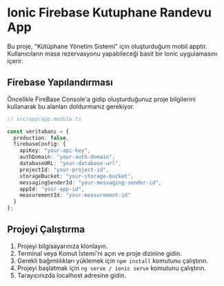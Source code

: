 # Ionic Firebase Kutuphane Randevu App

Bu proje, "Kütüphane Yönetim Sistemi" için oluşturduğum mobil apptir.  Kullanıcıların masa rezervasyonu yapabileceği basit bir Ionic uygulamasını içerir.

## Firebase Yapılandırması

Öncelikle FireBase Console'a gidip oluşturduğunuz proje bilgilerini kullanarak bu alanları doldurmanız gerekiyor.

```typescript
// src/app/app.module.ts

const veritabanı = {
  production: false,
  firebaseConfig: {
    apiKey: "your-api-key",
    authDomain: "your-auth-domain",
    databaseURL: "your-database-url",
    projectId: "your-project-id",
    storageBucket: "your-storage-bucket",
    messagingSenderId: "your-messaging-sender-id",
    appId: "your-app-id",
    measurementId: "your-measurement-id"
  }
};
```
## Projeyi Çalıştırma

1. Projeyi bilgisayarınıza klonlayın.
2. Terminal veya Komut İstemi'ni açın ve proje dizinine gidin.
3. Gerekli bağımlılıkları yüklemek için `npm install` komutunu çalıştırın.
4. Projeyi başlatmak için `ng serve / ionic serve` komutunu çalıştırın.
5. Tarayıcınızda localhost adresine gidin.
